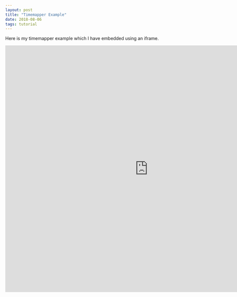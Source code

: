```yaml
---
layout: post
title: "Timemapper Example"
date: 2018-08-06
tags: tutorial
---
```


<div class="blurb">
	<p>Here is my timemapper example which I have embedded using an iframe.</p>
<iframe src="https://timemapper.okfnlabs.org/nickhomenda/herman-b-wells?embed=1" frameborder="0" style="border: none;" width="900;" height="780;"></iframe>
  </div>
